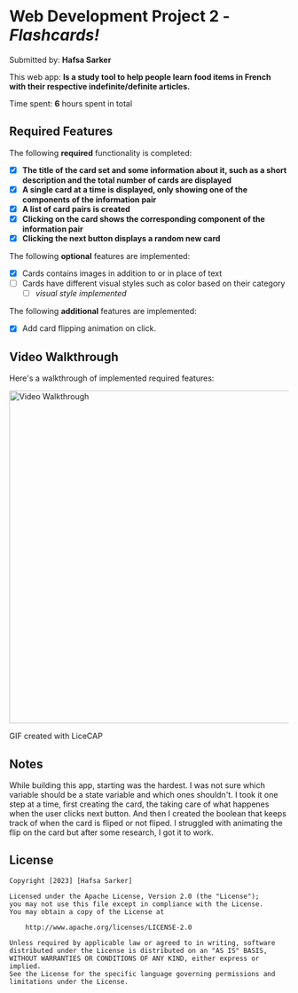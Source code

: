 # Web Development Project 2 - *Flashcards!*

Submitted by: **Hafsa Sarker**

This web app: **Is a study tool to help people learn food items in French with their respective indefinite/definite articles.**

Time spent: **6** hours spent in total

## Required Features

The following **required** functionality is completed:

- [X] **The title of the card set and some information about it, such as a short description and the total number of cards are displayed**
- [X] **A single card at a time is displayed, only showing one of the components of the information pair**
- [X] **A list of card pairs is created**
- [X] **Clicking on the card shows the corresponding component of the information pair**
- [X] **Clicking the next button displays a random new card**

The following **optional** features are implemented:

- [X] Cards contains images in addition to or in place of text
- [ ] Cards have different visual styles such as color based on their category
  - [ ] *visual style implemented*

The following **additional** features are implemented:

* [X] Add card flipping animation on click.

## Video Walkthrough

Here's a walkthrough of implemented required features:

<img src='Project2Demo.gif' title='Video Walkthrough' width='600' alt='Video Walkthrough' />


GIF created with LiceCAP

## Notes

While building this app, starting was the hardest. I was not sure which variable should be a state variable and which ones shouldn't. I took it one step at a time, first creating the card, the taking care of what happenes when the user clicks next button. And then I created the boolean that keeps track of when the card is fliped or not fliped. I struggled with animating the flip on the card but after some research, I got it to work. 

## License

    Copyright [2023] [Hafsa Sarker]

    Licensed under the Apache License, Version 2.0 (the "License");
    you may not use this file except in compliance with the License.
    You may obtain a copy of the License at

        http://www.apache.org/licenses/LICENSE-2.0

    Unless required by applicable law or agreed to in writing, software
    distributed under the License is distributed on an "AS IS" BASIS,
    WITHOUT WARRANTIES OR CONDITIONS OF ANY KIND, either express or implied.
    See the License for the specific language governing permissions and
    limitations under the License.
